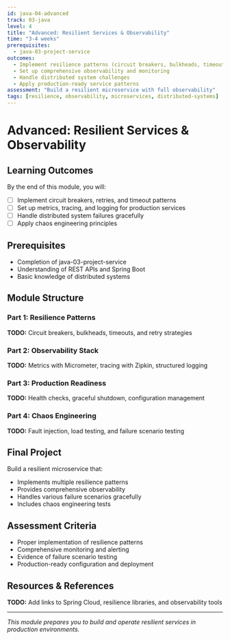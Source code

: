 ```yaml
---
id: java-04-advanced
track: 03-java
level: 4
title: "Advanced: Resilient Services & Observability"
time: "3-4 weeks"
prerequisites:
  - java-03-project-service
outcomes:
  - Implement resilience patterns (circuit breakers, bulkheads, timeouts)
  - Set up comprehensive observability and monitoring
  - Handle distributed system challenges
  - Apply production-ready service patterns
assessment: "Build a resilient microservice with full observability"
tags: [resilience, observability, microservices, distributed-systems]
---
```


# Advanced: Resilient Services & Observability

## Learning Outcomes

By the end of this module, you will:

- [ ] Implement circuit breakers, retries, and timeout patterns
- [ ] Set up metrics, tracing, and logging for production services
- [ ] Handle distributed system failures gracefully
- [ ] Apply chaos engineering principles

## Prerequisites

- Completion of java-03-project-service
- Understanding of REST APIs and Spring Boot
- Basic knowledge of distributed systems

## Module Structure

### Part 1: Resilience Patterns
**TODO:** Circuit breakers, bulkheads, timeouts, and retry strategies

### Part 2: Observability Stack
**TODO:** Metrics with Micrometer, tracing with Zipkin, structured logging

### Part 3: Production Readiness
**TODO:** Health checks, graceful shutdown, configuration management

### Part 4: Chaos Engineering
**TODO:** Fault injection, load testing, and failure scenario testing

## Final Project

Build a resilient microservice that:
- Implements multiple resilience patterns
- Provides comprehensive observability
- Handles various failure scenarios gracefully
- Includes chaos engineering tests

## Assessment Criteria

- Proper implementation of resilience patterns
- Comprehensive monitoring and alerting
- Evidence of failure scenario testing
- Production-ready configuration and deployment

## Resources & References

**TODO:** Add links to Spring Cloud, resilience libraries, and observability tools

---

*This module prepares you to build and operate resilient services in production environments.*